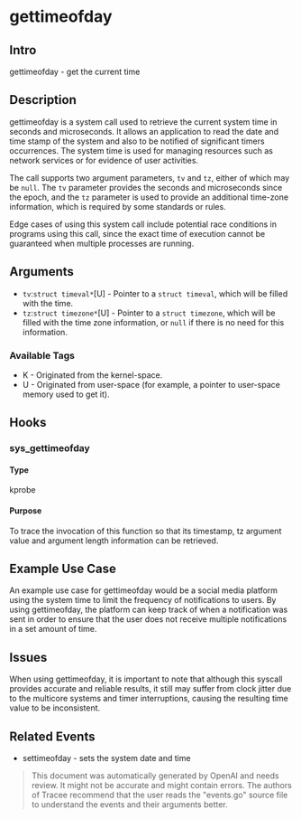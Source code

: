
# gettimeofday

## Intro
gettimeofday - get the current time

## Description
gettimeofday is a system call used to retrieve the current system time in seconds and microseconds. It allows an application to read the date and time stamp of the system and also to be notified of significant timers occurrences. The system time is used for managing resources such as network services or for evidence of user activities.

The call supports two argument parameters, `tv` and `tz`, either of which may be `null`. The `tv` parameter provides the seconds and microseconds since the epoch, and the `tz` parameter is used to provide an additional time-zone information, which is required by some standards or rules.

Edge cases of using this system call include potential race conditions in programs using this call, since the exact time of execution cannot be guaranteed when multiple processes are running.

## Arguments
* `tv`:`struct timeval*`[U] - Pointer to a `struct timeval`, which will be filled with the time.
* `tz`:`struct timezone*`[U] - Pointer to a `struct timezone`, which will be filled with the time zone information, or `null` if there is no need for this information.

### Available Tags
* K - Originated from the kernel-space.
* U - Originated from user-space (for example, a pointer to user-space memory used to get it).

## Hooks
### sys_gettimeofday
#### Type
kprobe
#### Purpose
To trace the invocation of this function so that its timestamp, tz argument value and argument length information can be retrieved. 

## Example Use Case
An example use case for gettimeofday would be a social media platform using the system time to limit the frequency of notifications to users. By using gettimeofday, the platform can keep track of when a notification was sent in order to ensure that the user does not receive multiple notifications in a set amount of time.

## Issues
When using gettimeofday, it is important to note that although this syscall provides accurate and reliable results, it still may suffer from clock jitter due to the multicore systems and timer interruptions, causing the resulting time value to be inconsistent.

## Related Events
* settimeofday - sets the system date and time

> This document was automatically generated by OpenAI and needs review. It might
> not be accurate and might contain errors. The authors of Tracee recommend that
> the user reads the "events.go" source file to understand the events and their
> arguments better.
